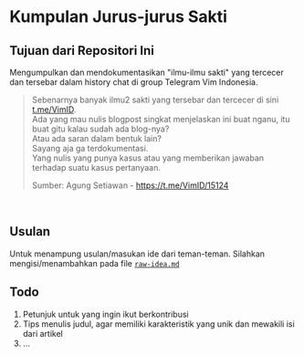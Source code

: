 # Kumpulan Jurus-jurus Sakti

## Tujuan dari Repositori Ini
Mengumpulkan dan mendokumentasikan "ilmu-ilmu sakti" yang tercecer dan tersebar dalam history chat di group Telegram Vim Indonesia.

>Sebenarnya banyak ilmu2 sakti yang tersebar dan tercecer di sini [t.me/VimID](https://t.me/VimID).<br>
>Ada yang mau nulis blogpost singkat menjelaskan ini buat nganu, itu buat gitu kalau sudah ada blog-nya?<br>
>Atau ada saran dalam bentuk lain?<br>
>Sayang aja ga terdokumentasi.<br>
>Yang nulis yang punya kasus atau yang memberikan jawaban terhadap suatu kasus pertanyaan.
>
>Sumber: Agung Setiawan - https://t.me/VimID/15124
<br>

## Usulan
Untuk menampung usulan/masukan ide dari teman-teman. Silahkan mengisi/menambahkan pada file [`raw-idea.md`](https://github.com/vim-id/tips/blob/master/raw-idea.md)
<br>

## Todo
1. Petunjuk untuk yang ingin ikut berkontribusi
2. Tips menulis judul, agar memiliki karakteristik yang unik dan mewakili isi dari artikel
3. ...

